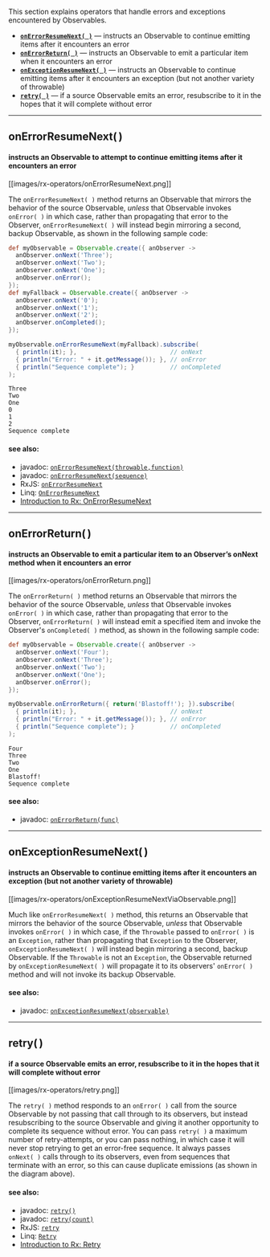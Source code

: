 This section explains operators that handle errors and exceptions encountered by Observables.

* [**`onErrorResumeNext( )`**](Error-Handling-Operators#onerrorresumenext) — instructs an Observable to continue emitting items after it encounters an error
* [**`onErrorReturn( )`**](Error-Handling-Operators#onerrorreturn) — instructs an Observable to emit a particular item when it encounters an error
* [**`onExceptionResumeNext( )`**](Error-Handling-Operators#onexceptionresumenext) — instructs an Observable to continue emitting items after it encounters an exception (but not another variety of throwable)
* [**`retry( )`**](Error-Handling-Operators#retry) — if a source Observable emits an error, resubscribe to it in the hopes that it will complete without error

***

## onErrorResumeNext( )
#### instructs an Observable to attempt to continue emitting items after it encounters an error
[[images/rx-operators/onErrorResumeNext.png]]

The `onErrorResumeNext( )` method returns an Observable that mirrors the behavior of the source Observable, _unless_ that Observable invokes `onError( )` in which case, rather than propagating that error to the Observer, `onErrorResumeNext( )` will instead begin mirroring a second, backup Observable, as shown in the following sample code:
```groovy
def myObservable = Observable.create({ anObserver ->
  anObserver.onNext('Three');
  anObserver.onNext('Two');
  anObserver.onNext('One');
  anObserver.onError();
});
def myFallback = Observable.create({ anObserver ->
  anObserver.onNext('0');
  anObserver.onNext('1');
  anObserver.onNext('2');
  anObserver.onCompleted();
});

myObservable.onErrorResumeNext(myFallback).subscribe(
  { println(it); },                          // onNext
  { println("Error: " + it.getMessage()); }, // onError
  { println("Sequence complete"); }          // onCompleted
);
```
```
Three
Two
One
0
1
2
Sequence complete
```

#### see also:
* javadoc: <a href="http://netflix.github.io/RxJava/javadoc/rx/Observable.html#onErrorResumeNext(rx.util.functions.Func1)">`onErrorResumeNext(throwable,function)`</a>
* javadoc: <a href="http://netflix.github.io/RxJava/javadoc/rx/Observable.html#onErrorResumeNext(rx.Observable)">`onErrorResumeNext(sequence)`</a>
* RxJS: <a href="https://github.com/Reactive-Extensions/RxJS/blob/master/doc/api/core/observable.md#rxobservableprototypeonerrorresumenextsecond">`onErrorResumeNext`</a>
* Linq: <a href="http://msdn.microsoft.com/en-us/library/system.reactive.linq.observable.onerrorresumenext.aspx">`OnErrorResumeNext`</a>
* <a href="http://www.introtorx.com/Content/v1.0.10621.0/11_AdvancedErrorHandling.html#OnErrorResumeNext">Introduction to Rx: OnErrorResumeNext</a>

***

## onErrorReturn( )
#### instructs an Observable to emit a particular item to an Observer’s onNext method when it encounters an error
[[images/rx-operators/onErrorReturn.png]]

The `onErrorReturn( )` method returns an Observable that mirrors the behavior of the source Observable, _unless_ that Observable invokes `onError( )` in which case, rather than propagating that error to the Observer, `onErrorReturn( )` will instead emit a specified item and invoke the Observer's `onCompleted( )` method, as shown in the following sample code:
```groovy
def myObservable = Observable.create({ anObserver ->
  anObserver.onNext('Four');
  anObserver.onNext('Three');
  anObserver.onNext('Two');
  anObserver.onNext('One');
  anObserver.onError();
});

myObservable.onErrorReturn({ return('Blastoff!'); }).subscribe(
  { println(it); },                          // onNext
  { println("Error: " + it.getMessage()); }, // onError
  { println("Sequence complete"); }          // onCompleted
);
```
```
Four
Three
Two
One
Blastoff!
Sequence complete
```

#### see also:
* javadoc: <a href="http://netflix.github.io/RxJava/javadoc/rx/Observable.html#onErrorReturn(rx.util.functions.Func1)">`onErrorReturn(func)`</a>

***

## onExceptionResumeNext( )
#### instructs an Observable to continue emitting items after it encounters an exception (but not another variety of throwable)
[[images/rx-operators/onExceptionResumeNextViaObservable.png]]

Much like `onErrorResumeNext( )` method, this returns an Observable that mirrors the behavior of the source Observable, _unless_ that Observable invokes `onError( )` in which case, if the `Throwable` passed to `onError( )` is an `Exception`, rather than propagating that `Exception` to the Observer, `onExceptionResumeNext( )` will instead begin mirroring a second, backup Observable. If the `Throwable` is not an `Exception`, the Observable returned by `onExceptionResumeNext( )` will propagate it to its observers' `onError( )` method and will not invoke its backup Observable.

#### see also:
* javadoc: <a href="http://netflix.github.io/RxJava/javadoc/rx/Observable.html#onExceptionResumeNext(rx.Observable)">`onExceptionResumeNext(observable)`</a>

***

## retry( )
#### if a source Observable emits an error, resubscribe to it in the hopes that it will complete without error
[[images/rx-operators/retry.png]]

The `retry( )` method responds to an `onError( )` call from the source Observable by not passing that call through to its observers, but instead resubscribing to the source Observable and giving it another opportunity to complete its sequence without error. You can pass `retry( )` a maximum number of retry-attempts, or you can pass nothing, in which case it will never stop retrying to get an error-free sequence. It always passes `onNext( )` calls through to its observers, even from sequences that terminate with an error, so this can cause duplicate emissions (as shown in the diagram above).

#### see also:
* javadoc: <a href="http://netflix.github.io/RxJava/javadoc/rx/Observable.html#retry()">`retry()`</a>
* javadoc: <a href="http://netflix.github.io/RxJava/javadoc/rx/Observable.html#retry(int)">`retry(count)`</a>
* RxJS: <a href="https://github.com/Reactive-Extensions/RxJS/blob/master/doc/api/core/observable.md#rxobservableprototyperetryretrycount">`retry`</a>
* Linq: <a href="http://msdn.microsoft.com/en-us/library/system.reactive.linq.observable.retry.aspx">`Retry`</a>
* <a href="http://www.introtorx.com/Content/v1.0.10621.0/11_AdvancedErrorHandling.html#Retry">Introduction to Rx: Retry</a>